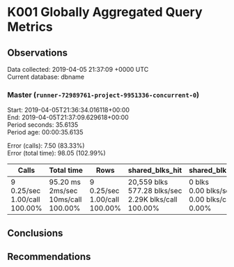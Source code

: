 # K001 Globally Aggregated Query Metrics

## Observations ##
Data collected: 2019-04-05 21:37:09 +0000 UTC  
Current database: dbname  



### Master (`runner-72989761-project-9951336-concurrent-0`) ###
Start: 2019-04-05T21:36:34.016118+00:00  
End: 2019-04-05T21:37:09.629618+00:00  
Period seconds: 35.6135  
Period age: 00:00:35.6135  

Error (calls): 7.50 (83.33%)  
Error (total time): 98.05 (102.99%)

Calls | Total&nbsp;time | Rows | shared_blks_hit | shared_blks_read | shared_blks_dirtied | shared_blks_written | blk_read_time | blk_write_time | kcache_reads | kcache_writes | kcache_user_time_ms | kcache_system_time 
-------|------------|------|-----------------|------------------|---------------------|---------------------|---------------|----------------|--------------|---------------|---------------------|--------------------
9<br/>0.25/sec<br/>1.00/call<br/>100.00% |95.20&nbsp;ms<br/>2ms/sec<br/>10ms/call<br/>100.00% |9<br/>0.25/sec<br/>1.00/call<br/>100.00% |20,559&nbsp;blks<br/>577.28&nbsp;blks/sec<br/>2.29K&nbsp;blks/call<br/>100.00% |0&nbsp;blks<br/>0.00&nbsp;blks/sec<br/>0.00&nbsp;blks/call<br/>0.00% |0&nbsp;blks<br/>0.00&nbsp;blks/sec<br/>0.00&nbsp;blks/call<br/>0.00% |0&nbsp;blks<br/>0.00&nbsp;blks/sec<br/>0.00&nbsp;blks/call<br/>0.00% |0.00&nbsp;ms<br/>0s/sec<br/>0s/call<br/>0.00% |0.00&nbsp;ms<br/>0s/sec<br/>0s/call<br/>0.00% |0.00&nbsp;bytes<br/>0.00&nbsp;bytes/sec<br/>0.00&nbsp;bytes/call<br/>0.00% |0.00&nbsp;bytes<br/>0.00&nbsp;bytes/sec<br/>0.00&nbsp;bytes/call<br/>0.00% |0.00&nbsp;ms<br/>0s/sec<br/>0s/call<br/>0.00% |0.00&nbsp;ms<br/>0s/sec<br/>0s/call<br/>0.00%





## Conclusions ##


## Recommendations ##

